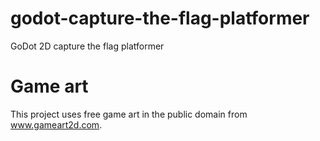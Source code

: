 # godot-capture-the-flag-platformer
GoDot 2D capture the flag platformer

# Game art
This project uses free game art in the public domain from www.gameart2d.com.
